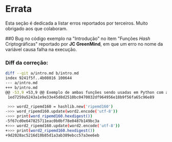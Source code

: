 # Errata

Esta seção é dedicada a listar erros reportados por terceiros. Muito obrigado
aos que colaboram.

##0
Bug no código exemplo na "Introdução" no item "Funções *Hash* Criptográficas" reportado por **JC GreenMind**, em que um erro no nome da variável causa falha na execução.

### Diff da correção:
```bash
diff --git a/intro.md b/intro.md
index 9241f5f..4b08016 100644
--- a/intro.md
+++ b/intro.md
@@ -53,9 +53,9 @@ Exemplo de ambas funções sendo usadas em Python com a *string* "bitcoin" como
 1ed7259a5243a1e9e33e45d8d2510bc0470032df964956e18b9f56fa65c96e89
 
 >>> word2_ripemd160 = hashlib.new('ripemd160')
->>> word_ripemd160.update(word2.encode('utf-8'))
->>> print(word_ripemd160.hexdigest())
-5f67cd0e647825711eac0b0bf78e0487b149bc3a
+>>> word2_ripemd160.update(word2.encode('utf-8'))
+>>> print(word2_ripemd160.hexdigest())
+9d2028ac5216d10b85d1a3ab389ebcc57a3ee6eb
```
